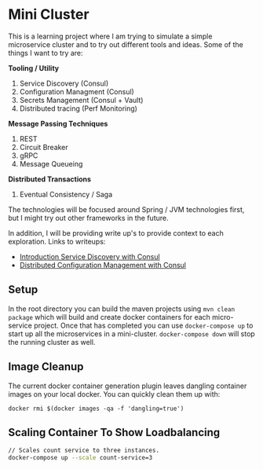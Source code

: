 # Mini Cluster
This is a learning project where I am trying to simulate a simple microservice cluster and to try out different tools and ideas. Some of the things I want to try are:

__Tooling / Utility__
1. Service Discovery (Consul)
2. Configuration Managment (Consul)
3. Secrets Management (Consul + Vault)
4. Distributed tracing (Perf Monitoring)

__Message Passing Techniques__
1. REST
2. Circuit Breaker
3. gRPC
4. Message Queueing

__Distributed Transactions__
1. Eventual Consistency / Saga 

The technologies will be focused around Spring / JVM technologies first, but I might try out other frameworks in the future.

In addition, I will be providing write up's to provide context to each exploration. Links to writeups:
- [Introduction Service Discovery with Consul](notes/consul-presentation-outline.md)
- [Distributed Configuration Management with Consul](notes/consule-for-configuration-mgmt.md)

## Setup
In the root directory you can build the maven projects
using `mvn clean package` which will build and create docker containers for
each micro-service project. Once that has completed you can use `docker-compose up`
to start up all the microservices in a mini-cluster. `docker-compose down` will stop
the running cluster as well.

## Image Cleanup
The current docker container generation plugin leaves
dangling container images on your local docker. You can quickly clean them
up with:
```
docker rmi $(docker images -qa -f 'dangling=true')
```

## Scaling Container To Show Loadbalancing
```bash
// Scales count service to three instances.
docker-compose up --scale count-service=3
```